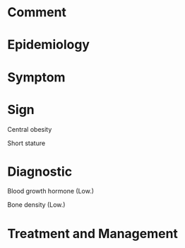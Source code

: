 # Comment

# Epidemiology

# Symptom

# Sign

Central obesity

Short stature

# Diagnostic

Blood growth hormone
(Low.)

Bone density
(Low.)

# Treatment and Management
